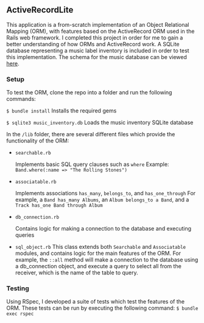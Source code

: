 ## ActiveRecordLite

This application is a from-scratch implementation of an Object Relational Mapping (ORM), with features based on
the ActiveRecord ORM used in the Rails web framework. I completed this project
in order for me to gain a better understanding of how ORMs and ActiveRecord work.
A SQLite database representing a music label inventory is included in order
to test this implementation. The schema for the music database can be viewed [here].

[here]: ./docs/schema.md

### Setup
To test the ORM, clone the repo into a folder and run the following commands:

`$ bundle install`
Installs the required gems

`$ sqlite3 music_inventory.db`
Loads the music inventory SQLite database

In the `/lib` folder, there are several different files which provide the functionality of the ORM:
* `searchable.rb`

   Implements basic SQL query clauses such as `where`
   Example:
   `Band.where(:name => "The Rolling Stones")`
* `associatable.rb`

   Implements associations `has_many`, `belongs_to`, and `has_one_through`
   For example, a `Band has_many Albums`, an `Album belongs_to a Band`, and a `Track has_one Band through Album`
* `db_connection.rb`

   Contains logic for making a connection to the database and executing queries
* `sql_object.rb`
  This class extends both `Searchable` and `Associatable` modules, and
   contains logic for the main features of the ORM. For example,
    the `::all` method will make a connection to the database using a db_connection object,
    and execute a query to select all from the receiver, which is the name of the table to query.

### Testing
Using RSpec, I developed a suite of tests which test the features of the ORM.
These tests can be run by executing the following command:
`$ bundle exec rspec`
